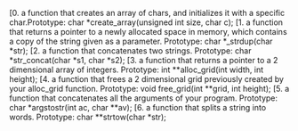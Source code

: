 [0. a function that creates an array of chars, and initializes it with a specific char.Prototype: char *create_array(unsigned int size, char c);
[1. a function that returns a pointer to a newly allocated space in memory, which contains a copy of the string given as a parameter.
Prototype: char *_strdup(char *str);
[2. a function that concatenates two strings.
Prototype: char *str_concat(char *s1, char *s2);
[3. a function that returns a pointer to a 2 dimensional array of integers.
Prototype: int **alloc_grid(int width, int height);
[4. a function that frees a 2 dimensional grid previously created by your alloc_grid function.
Prototype: void free_grid(int **grid, int height);
[5. a function that concatenates all the arguments of your program.
Prototype: char *argstostr(int ac, char **av);
[6. a function that splits a string into words.
Prototype: char **strtow(char *str);
